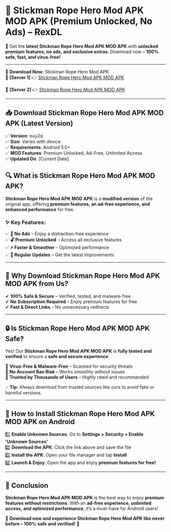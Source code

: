 # 🚀 Stickman Rope Hero Mod APK MOD APK (Premium Unlocked, No Ads) – RexDL 

🎯 Get the **latest Stickman Rope Hero Mod APK MOD APK** with **unlocked premium features, no ads, and exclusive extras**. Download now – **100% safe, fast, and virus-free!**  

---

🔽 **Download Now:** Stickman Rope Hero Mod APK  
🔹 **[Server 1]** 👉 [Stickman Rope Hero Mod APK MOD APK](https://apkcomod.com?title=Stickman_Rope_Hero_Mod_APK)  

🔹 **[Server 2]** 👉 [Stickman Rope Hero Mod APK MOD APK](https://apkcomod.com?title=Stickman_Rope_Hero_Mod_APK)  

---
## 📥 Download Stickman Rope Hero Mod APK MOD APK (Latest Version)  

✅ **Version**: euy2q  
✅ **Size**: Varies with device  
✅ **Requirements**: Android 5.0+  
✅ **MOD Features**: Premium Unlocked, Ad-Free, Unlimited Access  
✅ **Updated On**: [Current Date]  

## 🔍 What is Stickman Rope Hero Mod APK MOD APK?  

**Stickman Rope Hero Mod APK MOD APK** is a **modified version** of the original app, offering **premium features, an ad-free experience, and enhanced performance** for free.  

### ✨ Key Features:  

✅ **🚫 No Ads** – Enjoy a distraction-free experience  
✅ **🔓 Premium Unlocked** – Access all exclusive features  
✅ **⚡ Faster & Smoother** – Optimized performance  
✅ **🔄 Regular Updates** – Get the latest improvements  

---

## 🌟 Why Download Stickman Rope Hero Mod APK MOD APK from Us?  

✔ **100% Safe & Secure** – Verified, tested, and malware-free  
✔ **No Subscription Required** – Enjoy premium features for free  
✔ **Fast & Direct Links** – No unnecessary redirects  

---

## 🔒 Is Stickman Rope Hero Mod APK MOD APK Safe?  

Yes! Our **Stickman Rope Hero Mod APK MOD APK** is **fully tested and verified** to ensure a **safe and secure experience**:  

🔹 **Virus-Free & Malware-Free** – Scanned for security threats  
🔹 **No Account Ban Risk** – Works smoothly without issues  
🔹 **Trusted by Thousands of Users** – Highly rated and recommended  

💡 **Tip:** Always download from trusted sources like ours to avoid fake or harmful versions.  

---

## 📲 How to Install Stickman Rope Hero Mod APK MOD APK on Android  

1️⃣ **Enable Unknown Sources**: Go to **Settings > Security > Enable 'Unknown Sources'**  
2️⃣ **Download the APK**: Click the link above and save the file  
3️⃣ **Install the APK**: Open your file manager and tap **Install**  
4️⃣ **Launch & Enjoy**: Open the app and enjoy **premium features for free!**  

---

## 🚀 Conclusion  

**Stickman Rope Hero Mod APK MOD APK** is the best way to enjoy **premium features without restrictions**. With an **ad-free experience, unlimited access, and optimized performance**, it’s a must-have for Android users!  

🔻 **Download now and experience Stickman Rope Hero Mod APK like never before – 100% safe and verified!** 🔻  
